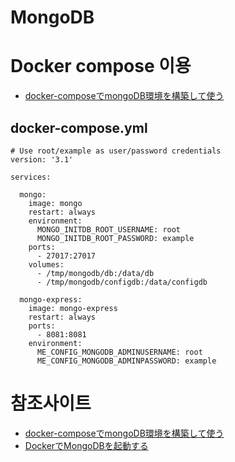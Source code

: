 # MongoDB

# Docker compose 이용
- [docker-composeでmongoDB環境を構築して使う](https://qiita.com/mistolteen/items/ce38db7981cc2fe7821a)
## docker-compose.yml
```
# Use root/example as user/password credentials
version: '3.1'

services:

  mongo:
    image: mongo
    restart: always
    environment:
      MONGO_INITDB_ROOT_USERNAME: root
      MONGO_INITDB_ROOT_PASSWORD: example
    ports:
      - 27017:27017
    volumes:
      - /tmp/mongodb/db:/data/db
      - /tmp/mongodb/configdb:/data/configdb

  mongo-express:
    image: mongo-express
    restart: always
    ports:
      - 8081:8081
    environment:
      ME_CONFIG_MONGODB_ADMINUSERNAME: root
      ME_CONFIG_MONGODB_ADMINPASSWORD: example
```




# 참조사이트
- [docker-composeでmongoDB環境を構築して使う](https://qiita.com/mistolteen/items/ce38db7981cc2fe7821a)
- [DockerでMongoDBを起動する](https://qiita.com/tanakaworld/items/68fb4817d24418f32cd8)